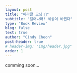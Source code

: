 ```yaml
---
layout: post
title: "미라클 모닝 🌅"
subtitle: "일어나라! 세상이 바뀐다"
type: "Book Review"
blog: false
text: true
author: "Cindy Cheon"
post-header: true
# header-img: "img/header.jpg"
order: 1
---
```


comming soon...
